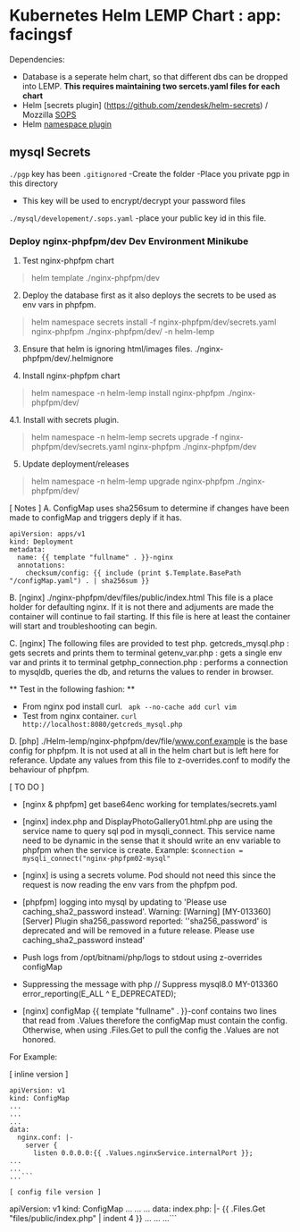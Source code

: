 # Kubernetes Helm LEMP Chart : app: facingsf

Dependencies:
* Database is a seperate helm chart, so that different dbs can be dropped into LEMP.
  **This requires maintaining two sercets.yaml files for each chart**
* Helm [secrets plugin] (https://github.com/zendesk/helm-secrets) / Mozzilla [SOPS](https://github.com/mozilla/sops#test-with-the-dev-pgp-key)
* Helm [namespace plugin](https://github.com/thomastaylor312/helm-namespace)

## mysql Secrets
```./pgp``` key has been ```.gitignored```
   -Create the folder
   -Place you private pgp in this directory
   - This key will be used to encrypt/decrypt your password files

```./mysql/developement/.sops.yaml```
   -place your public key id in this file.



### Deploy nginx-phpfpm/dev Dev Environment Minikube

1. Test nginx-phpfpm chart
> helm template ./nginx-phpfpm/dev

2. Deploy the database first as it also deploys the secrets to be used as env vars in phpfpm.
> helm namespace secrets install -f nginx-phpfpm/dev/secrets.yaml nginx-phpfpm ./nginx-phpfpm/dev/ -n helm-lemp

3. Ensure that helm is ignoring html/images files.
./nginx-phpfpm/dev/.helmignore

4. Install nginx-phpfpm chart
> helm namespace -n helm-lemp install nginx-phpfpm ./nginx-phpfpm/dev/

4.1. Install with secrets plugin.
>  helm namespace -n helm-lemp secrets upgrade -f nginx-phpfpm/dev/secrets.yaml nginx-phpfpm ./nginx-phpfpm/dev

5. Update deployment/releases
> helm namespace -n helm-lemp upgrade nginx-phpfpm ./nginx-phpfpm/dev/


[ Notes ]
A. ConfigMap uses sha256sum to determine if changes have been made to configMap and triggers deply if it has.
```
apiVersion: apps/v1
kind: Deployment
metadata:
  name: {{ template "fullname" . }}-nginx
  annotations:
    checksum/config: {{ include (print $.Template.BasePath "/configMap.yaml") . | sha256sum }}
```

B. [nginx] ./nginx-phpfpm/dev/files/public/index.html
This file is a place holder for defaulting nginx.  If it is not there and adjuments are made the container will continue to fail starting.  If this file is here at least the container will start and troubleshooting can begin. 

C. [nginx] The following files are provided to test php.
 getcreds_mysql.php : gets secrets and prints them to terminal
 getenv_var.php : gets a single env var and prints it to terminal
 getphp_connection.php : performs a connection to mysqldb, queries the db, and returns the values to render in browser.

** Test in the following fashion: **
* From nginx pod install curl.
``` apk --no-cache add curl vim```
* Test from nginx container. 
``` curl http://localhost:8080/getcreds_mysql.php ``` 

D. [php] ./Helm-lemp/nginx-phpfpm/dev/file/www.conf.example is the base config for phpfpm.  It is not used at all in the helm chart but is left here for referance.  Update any values from this file to z-overrides.conf to modify the behaviour of phpfpm.


[ TO DO ]
* [nginx & phpfpm] get base64enc working for templates/secrets.yaml

* [nginx] index.php and DisplayPhotoGallery01.html.php are using the service name to query sql pod in mysqli_connect.  This service name need to be dynamic in the sense that it should write an env variable to phpfpm when the service is create.
Example:
```$connection = mysqli_connect("nginx-phpfpm02-mysql"```

* [nginx] is using a secrets volume.  Pod should not need this since the request is now reading the env vars from the phpfpm pod.

* [phpfpm] logging into mysql by updating to 'Please use caching_sha2_password instead'.
Warning: [Warning] [MY-013360] [Server] Plugin sha256_password reported: ''sha256_password' is deprecated and will be removed in a future release. Please use caching_sha2_password instead'

* Push logs from /opt/bitnami/php/logs to stdout using z-overrides configMap

* Suppressing the message with php
 // Suppress mysql8.0 MY-013360
 error_reporting(E_ALL ^ E_DEPRECATED);


* [nginx] configMap {{ template "fullname" . }}-conf contains two lines that read from .Values therefore the configMap must contain the config.  Otherwise, when using .Files.Get to pull the config the .Values are not honored.

For Example:

[ inline version ] 
```
apiVersion: v1
kind: ConfigMap
...
...
...
data:
  nginx.conf: |-
    server {
      listen 0.0.0.0:{{ .Values.nginxService.internalPort }};
...
...
...```

[ config file version ] 
```
apiVersion: v1
kind: ConfigMap
...
...
...
data:
  index.php: |-
{{ .Files.Get "files/public/index.php" | indent 4 }}
...
...
...```

